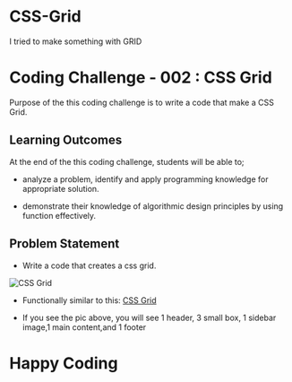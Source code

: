 
# CSS-Grid
I tried to make something with GRID
# Coding Challenge - 002 : CSS Grid

Purpose of the this coding challenge is to write a code that make a CSS Grid.

## Learning Outcomes

At the end of the this coding challenge, students will be able to;

- analyze a problem, identify and apply programming knowledge for appropriate solution.

- demonstrate their knowledge of algorithmic design principles by using function effectively.

   
## Problem Statement

- Write a code that creates a css grid.

![CSS Grid](./css-grid.png)

* Functionally similar to this: [CSS Grid](https://codepen.io/AaronClarusway/full/wvGpaXP)

- If you see the pic above, you will see 1 header, 3 small box, 1 sidebar image,1 main content,and 1 footer 

# Happy Coding 
